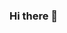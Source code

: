### Hi there 👋

<!--
**Sunai-Das/Sunai-Das** is a ✨ _special_ ✨ repository because its `README.md` (this file) appears on your GitHub profile.

Here are some ideas to get you started:

- 🔭 I’m currently Studing B.Tech in Electronics and Communication
- 👀 I’m interested in Python, AWS Cloud, Javascript
- 📫 How to reach me: suanidas.agt00@gmail.com

-->

